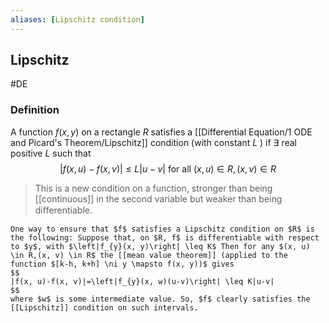 ```yaml
---
aliases: [Lipschitz condition]
---
```

## Lipschitz
#DE 

### Definition
A function $f(x, y)$ on a rectangle $R$ satisfies a [[Differential Equation/1 ODE and Picard's Theorem/Lipschitz]] condition (with constant $L$ ) if $\exists$ real positive $L$ such that
$$
|f(x, u)-f(x, v)| \leq L|u-v| \text { for all }(x, u) \in R,(x, v) \in R
$$
> This is a new condition on a function, stronger than being [[continuous]] in the second variable but weaker than being diﬀerentiable.

```ad-note
One way to ensure that $f$ satisfies a Lipschitz condition on $R$ is the following: Suppose that, on $R, f$ is differentiable with respect to $y$, with $\left|f_{y}(x, y)\right| \leq K$ Then for any $(x, u) \in R,(x, v) \in R$ the [[mean value theorem]] (applied to the function $[k-h, k+h] \ni y \mapsto f(x, y))$ gives
$$
|f(x, u)-f(x, v)|=\left|f_{y}(x, w)(u-v)\right| \leq K|u-v|
$$
where $w$ is some intermediate value. So, $f$ clearly satisfies the [[Lipschitz]] condition on such intervals.
```